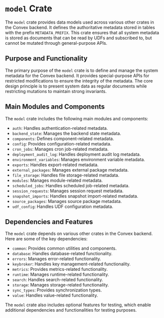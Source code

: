 # `model` Crate

The `model` crate provides data models used across various other crates in the Convex backend. It defines the authoritative metadata stored in tables with the prefix `METADATA_PREFIX`. This crate ensures that all system metadata is stored as documents that can be read by UDFs and subscribed to, but cannot be mutated through general-purpose APIs.

## Purpose and Functionality

The primary purpose of the `model` crate is to define and manage the system metadata for the Convex backend. It provides special-purpose APIs for restricted modifications to ensure the integrity of the metadata. The core design principle is to present system data as regular documents while restricting mutations to maintain strong invariants.

## Main Modules and Components

The `model` crate includes the following main modules and components:

- `auth`: Handles authentication-related metadata.
- `backend_state`: Manages the backend state metadata.
- `components`: Defines component-related metadata.
- `config`: Provides configuration-related metadata.
- `cron_jobs`: Manages cron job-related metadata.
- `deployment_audit_log`: Handles deployment audit log metadata.
- `environment_variables`: Manages environment variable metadata.
- `exports`: Handles export-related metadata.
- `external_packages`: Manages external package metadata.
- `file_storage`: Handles file storage-related metadata.
- `modules`: Manages module-related metadata.
- `scheduled_jobs`: Handles scheduled job-related metadata.
- `session_requests`: Manages session request metadata.
- `snapshot_imports`: Handles snapshot import-related metadata.
- `source_packages`: Manages source package metadata.
- `udf_config`: Handles UDF configuration metadata.

## Dependencies and Features

The `model` crate depends on various other crates in the Convex backend. Here are some of the key dependencies:

- `common`: Provides common utilities and components.
- `database`: Handles database-related functionality.
- `errors`: Manages error-related functionality.
- `keybroker`: Handles key management-related functionality.
- `metrics`: Provides metrics-related functionality.
- `runtime`: Manages runtime-related functionality.
- `search`: Handles search-related functionality.
- `storage`: Manages storage-related functionality.
- `sync_types`: Provides synchronization types.
- `value`: Handles value-related functionality.

The `model` crate also includes optional features for testing, which enable additional dependencies and functionalities for testing purposes.
